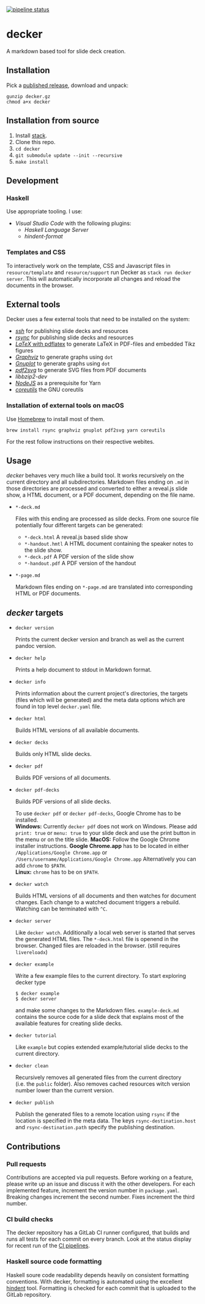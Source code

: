 [![pipeline
status](https://gitlab2.informatik.uni-wuerzburg.de/decker/decker/badges/master/pipeline.svg)](https://gitlab2.informatik.uni-wuerzburg.de/decker/decker/commits/master)

# decker

A markdown based tool for slide deck creation.

## Installation

Pick a [published release](), download and unpack:

``` {.sh}
gunzip decker.gz
chmod a+x decker
```

## Installation from source

1.  Install [stack](https://docs.haskellstack.org/en/stable/README/).
2.  Clone this repo.
3.  `cd decker`
4.  `git submodule update --init --recursive`
5.  `make install`

## Development

### Haskell

Use appropriate tooling. I use:

-   *Visual Studio Code* with the following plugins:
    -   *Haskell Language Server*
    -   *hindent-format*

### Templates and CSS

To interactively work on the template, CSS and Javascript files in
`resource/template` and `resource/support` run Decker as
`stack run decker server`. This will automatically incorporate all changes and
reload the documents in the browser.

## External tools

Decker uses a few external tools that need to be installed on the system:

-   [*ssh*](https://www.openssh.com) for publishing slide decks and resources
-   [*rsync*](http://formulae.brew.sh/repos/Homebrew/homebrew-core/formula/rsync)
    for publishing slide decks and resources
-   [*LaTeX* with pdflatex](https://www.latex-project.org) to generate LaTeX in
    PDF-files and embedded Tikz figures
-   [*Graphviz*](http://graphviz.org) to generate graphs using `dot`
-   [*Gnuplot*](http://gnuplot.sourceforge.net) to generate graphs using `dot`
-   [*pdf2svg*](https://github.com/dawbarton/pdf2svg) to generate SVG files from
    PDF documents
-   *libbzip2-dev*
-   [*NodeJS*](https://nodejs.org/) as a prerequisite for Yarn
-   [*coreutils*](https://www.gnu.org/software/coreutils/) the GNU coreutils

### Installation of external tools on macOS

Use [Homebrew](https://brew.sh) to install most of them.

``` {.sh}
brew install rsync graphviz gnuplot pdf2svg yarn coreutils
```

For the rest follow instructions on their respective webites.

## Usage

*decker* behaves very much like a build tool. It works recursively on the
current directory and all subdirectories. Markdown files ending on `.md` in
those directories are processed and converted to either a reveal.js slide show,
a HTML document, or a PDF document, depending on the file name.

-   `*-deck.md`

    Files with this ending are processed as silde decks. From one source file
    potentially four different targets can be generated:

    -   `*-deck.html` A reveal.js based slide show
    -   `*-handout.hmtl` A HTML document containing the speaker notes to the
        slide show.
    -   `*-deck.pdf` A PDF version of the slide show
    -   `*-handout.pdf` A PDF version of the handout

-   `*-page.md`

    Markdown files ending on `*-page.md` are translated into corresponding HTML
    or PDF documents.

## *decker* targets

-   `decker version`

    Prints the current decker version and branch as well as the current pandoc
    version.

-   `decker help`

    Prints a help document to stdout in Markdown format.

-   `decker info`

    Prints information about the current project's directories, the targets
    (files which will be generated) and the meta data options which are found in
    top level `decker.yaml` file.

-   `decker html`

    Builds HTML versions of all available documents.

-   `decker decks`

    Builds only HTML slide decks.

-   `decker pdf`

    Builds PDF versions of all documents.

-   `decker pdf-decks`

    Builds PDF versions of all slide decks.

    To use `decker pdf` or `decker pdf-decks`, Google Chrome has to be
    installed.\
    **Windows:** Currently `decker pdf` does not work on Windows. Please add
    `print: true` or `menu: true` to your slide deck and use the print button in
    the menu or on the title slide. **MacOS:** Follow the Google Chrome
    installer instructions. **Google Chrome.app** has to be located in either
    `/Applications/Google Chrome.app` or
    `/Users/username/Applications/Google Chrome.app` Alternatively you can add
    `chrome` to `$PATH`.\
    **Linux:** `chrome` has to be on `$PATH`.

-   `decker watch`

    Builds HTML versions of all documents and then watches for document changes.
    Each change to a watched document triggers a rebuild. Watching can be
    terminated with `^C`.

-   `decker server`

    Like `decker watch`. Additionally a local web server is started that serves
    the generated HTML files. The `*-deck.html` file is openend in the browser.
    Changed files are reloaded in the browser. (still requires `livereloadx`)

-   `decker example`

    Write a few example files to the current directory. To start exploring
    decker type

    ``` {.bash}
    $ decker example
    $ decker server
    ```

    and make some changes to the Markdown files. `example-deck.md` contains the
    source code for a slide deck that explains most of the available features
    for creating slide decks.

-   `decker tutorial`

    Like `example` but copies extended example/tutorial slide decks to the
    current directory.

-   `decker clean`

    Recursively removes all generated files from the current directory (i.e. the
    `public` folder). Also removes cached resources witch version number lower
    than the current version.

-   `decker publish`

    Publish the generated files to a remote location using `rsync` if the
    location is specified in the meta data. The keys `rsync-destination.host`
    and `rsync-destination.path` specify the publishing destination.

## Contributions

### Pull requests

Contributions are accepted via pull requests. Before working on a feature,
please write up an issue and discuss it with the other developers. For each
implemented feature, increment the version number in `package.yaml`. Breaking
changes increment the second number. Fixes increment the third number.

### CI build checks

The decker repository has a GitLab CI runner configured, that builds and runs
all tests for each commit on every branch. Look at the status display for recent
run of the [CI pipelines](pipelines).

### Haskell source code formatting

Haskell soure code readability depends heavily on consistent formatting
conventions. With decker, formatting is automated using the excellent
[hindent]() tool. Formatting is checked for each commit that is uploaded to the
GitLab repository.

<!-- ## Compile Flags

The Decker executable contains per default all necessary supporting files and
extracts them on the first run. Some packaging solutions prefer to already
extract the files during the installation. To support this, a compile flag
`preextractedresources` is available which instructs Decker to work with the
already extracted resource files. Invoke
`stack --flag decker:preextractedresources` to compile such a version. -->